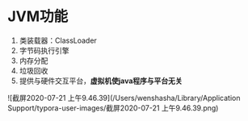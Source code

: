 # JVM功能

1. 类装载器：ClassLoader
2. 字节码执行引擎
3. 内存分配
4. 垃圾回收
5. 提供与硬件交互平台，**虚拟机使java程序与平台无关**

![截屏2020-07-21 上午9.46.39](/Users/wenshasha/Library/Application Support/typora-user-images/截屏2020-07-21 上午9.46.39.png)